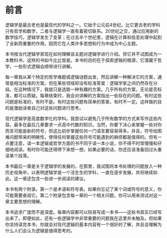 # 前言

逻辑学是最古老也是最现代的学科之一。它始于公元前4世纪。比它更古老的学科只有哲学和数学，二者与逻辑学一直有着密切联系。20世纪之交，通过应用新的数学技巧，逻辑学发生了变革；在过去半个世纪里，逻辑在计算和信息处理中起到了全新而重要的作用。因而它在人类许多思想和行为中成为中心主题。

本书按当代逻辑学家现在如何理解该主题对逻辑学进行介绍。但它并不试图成为一本教科书，这样的书如今比比皆是。本书的目的在于探索逻辑的根源，它潜藏于哲学，一些形式逻辑会顺带进行讲解。

每一章我从某个特定的哲学难题或逻辑谜题出发，然后讲解一种解决它的方案，通常是相当标准的方案。但在某些领域却没有标准答案：逻辑学家之间仍然存在分歧。在这种情况下，我就只是选取一种有趣的方案。几乎所有的方案，无论是否标准，都可以质疑。每章结束时，我会对讲解的方案指出一些存在的问题。有时这些问题是标准的，有时不是。有时这些问题有简单的答案，有时不一定。这样做的目的是激励读者自己对这些问题进行思考。

现代逻辑学是高度数学化的学科。我尝试以避免几乎所有数学的方式来写作这些内容。最多在最后几章要求一点高中代数的知识。当然，你要下决心来掌握一些对你而言可能是新的符号，但这比初步掌握任何一门语言要容易得多。并且，符号给困难问题带来的明晰性，使得任何掌握这些符号可能遇到的麻烦都是值得的。但有一点要注意，读一本逻辑或哲学方面的书不同于读一本小说，你不得不时常慢慢和仔细地阅读。有时你可能还得停下来想一想。如果必要的话，你还应该准备回过头重读某个段落。

本书最后一章是关于逻辑学的发展的。在那里，我试图将本书处理的问题放入一种历史视角中，以表明逻辑学是一个活生生的学科，一直在逐步发展，并将继续如此。这一章还包含一些进一步阅读的建议。

本书有两个附录。第一个是术语和符号表。如果你忘记了某个词或符号的意义，你可能需要查阅它。第二个附录包含每一章的一个相关问题，你可以用来测试对这一章主要思想的理解。

本书追求广度而不是深度。每章内容都可以轻易写成一本书——这些书其实已经写出来了。即便如此，还有一些逻辑学中非常重要的问题我在这里并未触及。但如果你坚持读完本书，你就会对现代逻辑的基本内容有一个很好的了解，并且会理解为什么人们会认为逻辑是值得思考的。

